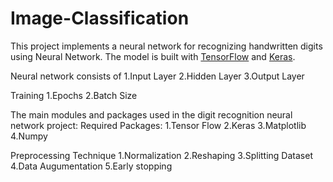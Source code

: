 # Image-Classification

This project implements a neural network for recognizing handwritten digits using Neural Network. The model is built with [TensorFlow](https://www.tensorflow.org/) and [Keras](https://keras.io/).




Neural network consists of
1.Input Layer
2.Hidden Layer
3.Output Layer




Training
1.Epochs
2.Batch Size




The main modules and packages used in the digit recognition neural network project:
Required Packages:
1.Tensor Flow
2.Keras
3.Matplotlib
4.Numpy




Preprocessing Technique
1.Normalization
2.Reshaping
3.Splitting Dataset
4.Data Augumentation
5.Early stopping

